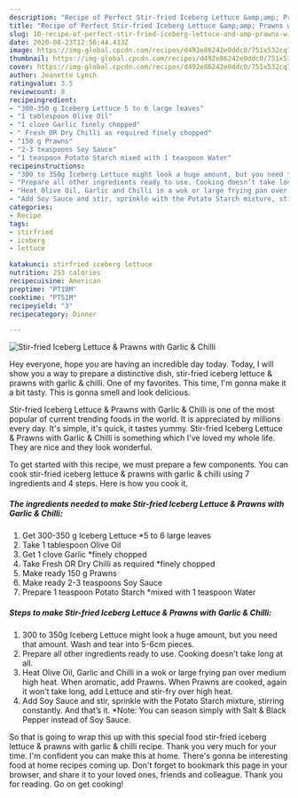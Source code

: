```yaml
---
description: "Recipe of Perfect Stir-fried Iceberg Lettuce &amp;amp; Prawns with Garlic &amp;amp; Chilli"
title: "Recipe of Perfect Stir-fried Iceberg Lettuce &amp;amp; Prawns with Garlic &amp;amp; Chilli"
slug: 10-recipe-of-perfect-stir-fried-iceberg-lettuce-and-amp-prawns-with-garlic-and-amp-chilli
date: 2020-08-23T12:56:44.433Z
image: https://img-global.cpcdn.com/recipes/d492e86242e0ddc0/751x532cq70/stir-fried-iceberg-lettuce-prawns-with-garlic-chilli-recipe-main-photo.jpg
thumbnail: https://img-global.cpcdn.com/recipes/d492e86242e0ddc0/751x532cq70/stir-fried-iceberg-lettuce-prawns-with-garlic-chilli-recipe-main-photo.jpg
cover: https://img-global.cpcdn.com/recipes/d492e86242e0ddc0/751x532cq70/stir-fried-iceberg-lettuce-prawns-with-garlic-chilli-recipe-main-photo.jpg
author: Jeanette Lynch
ratingvalue: 3.5
reviewcount: 8
recipeingredient:
- "300-350 g Iceberg Lettuce 5 to 6 large leaves"
- "1 tablespoon Olive Oil"
- "1 clove Garlic finely chopped"
- " Fresh OR Dry Chilli as required finely chopped"
- "150 g Prawns"
- "2-3 teaspoons Soy Sauce"
- "1 teaspoon Potato Starch mixed with 1 teaspoon Water"
recipeinstructions:
- "300 to 350g Iceberg Lettuce might look a huge amount, but you need that amount. Wash and tear into 5-6cm pieces."
- "Prepare all other ingredients ready to use. Cooking doesn’t take long at all."
- "Heat Olive Oil, Garlic and Chilli in a wok or large frying pan over medium high heat. When aromatic, add Prawns. When Prawns are cooked, again it won’t take long, add Lettuce and stir-fry over high heat."
- "Add Soy Sauce and stir, sprinkle with the Potato Starch mixture, stirring constantly. And that’s it. *Note: You can season simply with Salt &amp; Black Pepper instead of Soy Sauce."
categories:
- Recipe
tags:
- stirfried
- iceberg
- lettuce

katakunci: stirfried iceberg lettuce 
nutrition: 253 calories
recipecuisine: American
preptime: "PT18M"
cooktime: "PT51M"
recipeyield: "3"
recipecategory: Dinner

---
```



![Stir-fried Iceberg Lettuce &amp; Prawns with Garlic &amp; Chilli](https://img-global.cpcdn.com/recipes/d492e86242e0ddc0/751x532cq70/stir-fried-iceberg-lettuce-prawns-with-garlic-chilli-recipe-main-photo.jpg)

Hey everyone, hope you are having an incredible day today. Today, I will show you a way to prepare a distinctive dish, stir-fried iceberg lettuce &amp; prawns with garlic &amp; chilli. One of my favorites. This time, I'm gonna make it a bit tasty. This is gonna smell and look delicious.



Stir-fried Iceberg Lettuce &amp; Prawns with Garlic &amp; Chilli is one of the most popular of current trending foods in the world. It is appreciated by millions every day. It's simple, it's quick, it tastes yummy. Stir-fried Iceberg Lettuce &amp; Prawns with Garlic &amp; Chilli is something which I've loved my whole life. They are nice and they look wonderful.


To get started with this recipe, we must prepare a few components. You can cook stir-fried iceberg lettuce &amp; prawns with garlic &amp; chilli using 7 ingredients and 4 steps. Here is how you cook it.

<!--inarticleads1-->

##### The ingredients needed to make Stir-fried Iceberg Lettuce &amp; Prawns with Garlic &amp; Chilli:

1. Get 300-350 g Iceberg Lettuce *5 to 6 large leaves
1. Take 1 tablespoon Olive Oil
1. Get 1 clove Garlic *finely chopped
1. Take  Fresh OR Dry Chilli as required *finely chopped
1. Make ready 150 g Prawns
1. Make ready 2-3 teaspoons Soy Sauce
1. Prepare 1 teaspoon Potato Starch *mixed with 1 teaspoon Water




<!--inarticleads2-->

##### Steps to make Stir-fried Iceberg Lettuce &amp; Prawns with Garlic &amp; Chilli:

1. 300 to 350g Iceberg Lettuce might look a huge amount, but you need that amount. Wash and tear into 5-6cm pieces.
1. Prepare all other ingredients ready to use. Cooking doesn’t take long at all.
1. Heat Olive Oil, Garlic and Chilli in a wok or large frying pan over medium high heat. When aromatic, add Prawns. When Prawns are cooked, again it won’t take long, add Lettuce and stir-fry over high heat.
1. Add Soy Sauce and stir, sprinkle with the Potato Starch mixture, stirring constantly. And that’s it. *Note: You can season simply with Salt &amp; Black Pepper instead of Soy Sauce.




So that is going to wrap this up with this special food stir-fried iceberg lettuce &amp; prawns with garlic &amp; chilli recipe. Thank you very much for your time. I'm confident you can make this at home. There's gonna be interesting food at home recipes coming up. Don't forget to bookmark this page in your browser, and share it to your loved ones, friends and colleague. Thank you for reading. Go on get cooking!

